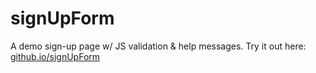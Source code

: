 # signUpForm

A demo sign-up page w/ JS validation & help messages. Try it out here: [github.io/signUpForm](https://neutraldownhill.github.io/signUpForm/)
